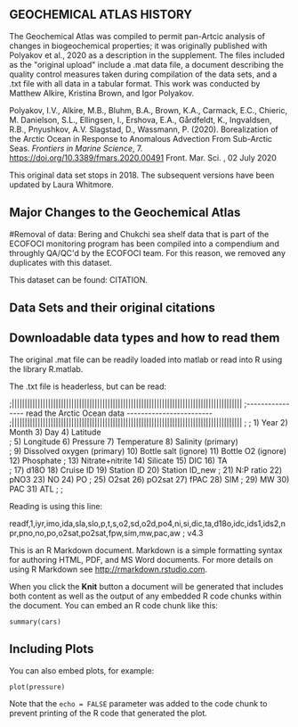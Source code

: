 
## GEOCHEMICAL ATLAS HISTORY

The Geochemical Atlas was compiled to permit pan-Artcic analysis of changes in biogeochemical properties; it was originally published with Polyakov et al., 2020 as a description in the supplement. The files included as the "original upload" include a .mat data file, a document describing the quality control measures taken during compilation of the data sets, and a .txt file with all data in a tabular format. This work was conducted by Matthew Alkire, Kristina Brown, and Igor Polyakov.  

Polyakov, I.V., Alkire, M.B., Bluhm, B.A., Brown, K.A., Carmack, E.C., Chieric, M. Danielson, S.L., Ellingsen, I., Ershova, E.A., Gårdfeldt, K., Ingvaldsen, R.B., Pnyushkov, A.V. Slagstad, D., Wassmann, P. (2020). Borealization of the Arctic Ocean in Response to Anomalous Advection From Sub-Arctic Seas. *Frontiers in Marine Science*, 7. https://doi.org/10.3389/fmars.2020.00491
Front. Mar. Sci. , 02 July 2020

This original data set stops in 2018. The subsequent versions have been updated by Laura Whitmore. 

## Major Changes to the Geochemical Atlas

#Removal of data: 
Bering and Chukchi sea shelf data that is part of the ECOFOCI monitoring program has been compiled into a compendium and throughly 
QA/QC'd by the ECOFOCI team. For this reason, we removed any duplicates with this dataset.

This dataset can be found: CITATION. 

## Data Sets and their original citations 

## Downloadable data types and how to read them 

The original .mat file can be readily loaded into matlab or read into R using the library R.matlab. 

The .txt file is headerless, but can be read: 


;|||||||||||||||||||||||||||||||||||||||||||||||||||||||||||||||||||||||||||||||||||||||||
;----------------               read the Arctic Ocean data        ------------------------
;|||||||||||||||||||||||||||||||||||||||||||||||||||||||||||||||||||||||||||||||||||||||||
;
;       1) Year                                                 2) Month                                        3) Day                                  4) Latitude             
;       5) Longitude                                    6) Pressure                                     7) Temperature                  8) Salinity (primary)           
;       9) Dissolved oxygen (primary)   10) Bottle salt (ignore)        11) Bottle O2 (ignore)  12) Phosphate
;       13) Nitrate+nitrite                             14) Silicate                            15) DIC                                 16) TA         
;       17) d18O                                                18) Cruise ID                           19) Station ID                  20) Station ID_new
;   21) N:P ratio                                       22) pNO3                                        23) NO                                  24) PO
;   25) O2sat                                           26) pO2sat                                      27) fPAC                                28) SIM
;   29) MW                                                      30) PAC                                         31) ATL
;
;

Reading is using this line:


   readf,1,iyr,imo,ida,sla,slo,p,t,s,o2,sd,o2d,po4,ni,si,dic,ta,d18o,idc,ids1,ids2,npr,pno,no,po,o2sat,po2sat,fpw,sim,mw,pac,aw   ; v4.3



This is an R Markdown document. Markdown is a simple formatting syntax for authoring HTML, PDF, and MS Word documents. For more details on using R Markdown see <http://rmarkdown.rstudio.com>.

When you click the **Knit** button a document will be generated that includes both content as well as the output of any embedded R code chunks within the document. You can embed an R code chunk like this:


```{r cars}
summary(cars)
```

## Including Plots

You can also embed plots, for example:

```{r pressure, echo=FALSE}
plot(pressure)
```

Note that the `echo = FALSE` parameter was added to the code chunk to prevent printing of the R code that generated the plot.
